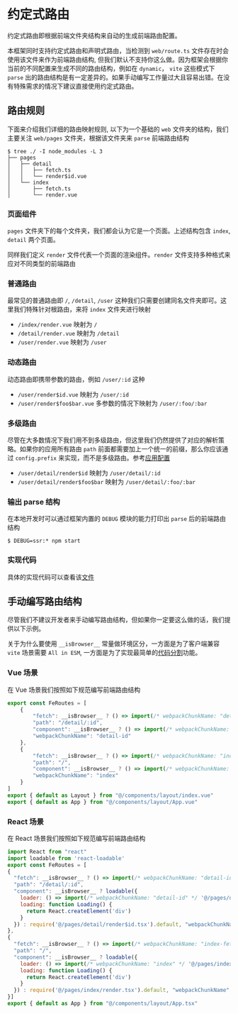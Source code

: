 # 约定式路由

约定式路由即根据前端文件夹结构来自动的生成前端路由配置。  

本框架同时支持约定式路由和声明式路由，当检测到 `web/route.ts` 文件存在时会使用该文件来作为前端路由结构, 但我们默认不支持你这么做。因为框架会根据你当前的不同配置来生成不同的路由结构，例如在 `dynamic`， `vite` 这些模式下 `parse` 出的路由结构是有一定差异的。如果手动编写工作量过大且容易出错。在没有特殊需求的情况下建议直接使用约定式路由。

## 路由规则

下面来介绍我们详细的路由映射规则, 以下为一个基础的 `web` 文件夹的结构，我们主要关注 `web/pages` 文件夹，根据该文件夹来 `parse` 前端路由结构

```shell
$ tree ./ -I node_modules -L 3
├── pages
│   ├── detail
│   │   ├── fetch.ts
│   │   └── render$id.vue
│   └── index
│       ├── fetch.ts
│       └── render.vue
```

### 页面组件

`pages` 文件夹下的每个文件夹，我们都会认为它是一个页面。上述结构包含 `index`, `detail` 两个页面。

同样我们定义 `render` 文件代表一个页面的渲染组件。`render` 文件支持多种格式来应对不同类型的前端路由

### 普通路由

最常见的普通路由即 `/`, `/detail`, `/user` 这种我们只需要创建同名文件夹即可。这里我们特殊针对根路由，来将 `index` 文件夹进行映射

- `/index/render.vue` 映射为 `/`
- `/detail/render.vue` 映射为 `/detail`
- `/user/render.vue` 映射为 `/user`

### 动态路由

动态路由即携带参数的路由，例如 `/user/:id` 这种

- `/user/render$id.vue` 映射为 `/user/:id`
- `/user/render$foo$bar.vue` 多参数的情况下映射为 `/user/:foo/:bar`

### 多级路由

尽管在大多数情况下我们用不到多级路由，但这里我们仍然提供了对应的解析策略。如果你的应用所有路由 `path` 前面都需要加上一个统一的前缀，那么你应该通过 `config.prefix` 来实现，而不是多级路由。参考[应用配置](./api$config#prefix)

- `/user/detail/render$id` 映射为 `/user/detail/:id`
- `/user/detail/render$foo$bar` 映射为 `/user/detail/:foo/:bar`

### 输出 parse 结构

在本地开发时可以通过框架内置的 `DEBUG` 模块的能力打印出 `parse` 后的前端路由结构

```shell
$ DEBUG=ssr:* npm start
```
### 实现代码

具体的实现代码可以查看该[文件](https://github.com/ykfe/ssr/blob/dev/packages/server-utils/src/parse.ts#L13)

## 手动编写路由结构

尽管我们不建议开发者来手动编写路由结构，但如果你一定要这么做的话，我们提供以下示例。

关于为什么要使用 `__isBrowser__` 常量做环境区分，一方面是为了客户端兼容 `vite` 场景需要 `All in ESM`, 一方面是为了实现最简单的[代码分割](./features$dynamic)功能。

### Vue 场景

在 Vue 场景我们按照如下规范编写前端路由结构

```js
export const FeRoutes = [
    {   
        "fetch": __isBrowser__ ? () => import(/* webpackChunkName: "detail-id-fetch" */ '@/pages/detail/fetch.ts') : require('@/pages/detail/fetch.ts').default,
        "path": "/detail/:id",
        "component": __isBrowser__ ? () => import(/* webpackChunkName: "detail-id" */ '@/pages/detail/render$id.vue') : require('@/pages/detail/render$id.vue').default,
        "webpackChunkName": "detail-id"
    },
    {
        "fetch": __isBrowser__ ? () => import(/* webpackChunkName: "index-fetch" */ '@/pages/index/fetch.ts') : require('@/pages/index/fetch.ts').default,
        "path": "/",
        "component": __isBrowser__ ? () => import(/* webpackChunkName: "index" */ '@/pages/index/render.vue') : require('@/pages/index/render.vue').default,
        "webpackChunkName": "index"
    }
]
export { default as Layout } from "@/components/layout/index.vue"
export { default as App } from "@/components/layout/App.vue"
```

### React 场景

在 React 场景我们按照如下规范编写前端路由结构

```js
import React from "react"
import loadable from 'react-loadable'
export const FeRoutes = [
{
  "fetch": __isBrowser__ ? () => import(/* webpackChunkName: "detail-id-fetch" */ '@/pages/detail/fetch.ts') : require('@/pages/detail/fetch.ts').default,
  "path": "/detail/:id",
  "component": __isBrowser__ ? loadable({
    loader: () => import(/* webpackChunkName: "detail-id" */ '@/pages/detail/render$id.tsx'),
    loading: function Loading() {
      return React.createElement('div')
    }
  }) : require('@/pages/detail/render$id.tsx').default, "webpackChunkName": "detail-id"
}, 
{
  "fetch": __isBrowser__ ? () => import(/* webpackChunkName: "index-fetch" */ '@/pages/index/fetch.ts') : require('@/pages/index/fetch.ts').default,
  "path": "/",
  "component": __isBrowser__ ? loadable({
    loader: () => import(/* webpackChunkName: "index" */ '@/pages/index/render.tsx'),
    loading: function Loading() {
      return React.createElement('div')
    }
  }) : require('@/pages/index/render.tsx').default, "webpackChunkName": "index"
}]
export { default as App } from "@/components/layout/App.tsx"
```
